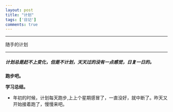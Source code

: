```yaml
---
layout: post
title: "计划"
tags: ['日记']
comments: true
---
```


---

随手的计划

---

##### 计划总是赶不上变化，但是不计划，天天过的没有一点感觉，日复一日的。

**跑步吧。**

**学习总结。** 

- 年初的时候，计划每天跑步,上上个星期感冒了，一直没好，就中断了。昨天又开始接着跑了，慢慢来吧。
